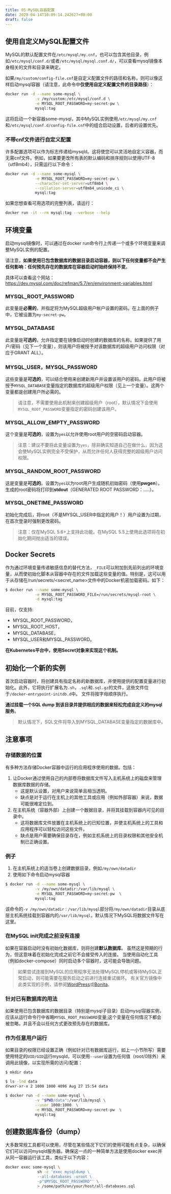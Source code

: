 ```yaml
---
title: 05-MySQL容器配置
date: 2020-04-14T10:09:14.242627+08:00
draft: false
---
```


## 使用自定义MySQL配置文件

MySQL的默认配置文件在`/etc/mysql/my.cnf`，也可以包含其他目录，例如`/etc/mysql/conf.d/`或者`/etc/mysql/mysql.conf.d/`，可以查看mysql镜像本身相关的文件和目录来确定。

如果`/my/custom/config-file.cnf`是自定义配置文件的路径和名称，则可以像这样启动mysql容器（请注意，此命令中**仅使用自定义配置文件的目录路径**）：

```bash
docker run -d --name some-mysql \
             -v /my/custom:/etc/mysql/conf.d \
             -e MYSQL_ROOT_PASSWORD=my-secret-pw \
             mysql:tag
```

这将启动一个新容器some-mysql，其中MySQL实例使用`/etc/mysql/my.cnf`和`/etc/mysql/conf.d/config-file.cnf`中的组合启动设置，后者的设置优先。

### 不带cnf文件进行自定义配置

许多配置选项可以作为标志传递给mysqld。这将使您可以灵活地自定义容器，而无需cnf文件。例如，如果要更改所有表的默认编码和排序规则以使用UTF-8（utf8mb4），只需运行以下命令：

```bash
docker run -d --name some-mysql \
             -e MYSQL_ROOT_PASSWORD=my-secret-pw \
             --character-set-server=utf8mb4 \
             --collation-server=utf8mb4_unicode_ci \
             mysql:tag
```

如果您想查看可用选项的完整列表，请运行：

```bash
docker run -it --rm mysql:tag --verbose --help
```

## 环境变量

启动mysql镜像时，可以通过在docker run命令行上传递一个或多个环境变量来调整MySQL实例的配置。

请注意，**如果使用已包含数据库的数据目录启动容器，则以下任何变量都不会产生任何影响：任何预先存在的数据库在容器启动时始终保持不变**。

具体可以查看这个网站：https://dev.mysql.com/doc/refman/5.7/en/environment-variables.html

### MYSQL_ROOT_PASSWORD

此变量是**必需的**，并指定将为MySQL超级用户帐户设置的密码。在上面的例子中，它被设置为`my-secret-pw`。

### MYSQL_DATABASE

此变量是**可选的**，允许指定要在镜像启动时创建的数据库的名称。如果提供了用户/密码（见下一个变量），则该用户将被授予对该数据库的超级用户访问权限（对应于GRANT ALL）。

### MYSQL_USER，MYSQL_PASSWORD

这些变量是**可选的**，可以结合使用来创建新用户并设置该用户的密码。此用户将被授予`MYSQL_DATABASE`变量指定的数据库的超级用户权限（见上一个变量）。这两个变量都是创建用户所必需的。

> 请注意，不需要使用此机制来创建超级用户（root），默认情况下会使用`MYSQL_ROOT_PASSWORD`变量指定的密码创建该用户。

### MYSQL_ALLOW_EMPTY_PASSWORD

这个变量是**可选的**，设置为`yes`以允许使用root用户的空密码启动容器。

> 注意：建议不要将此变量设置为`yes`，除非确实知道自己在做什么，因为这会使MySQL实例完全不受保护，从而允许任何人获得完整的超级用户访问权限。

### MYSQL_RANDOM_ROOT_PASSWORD

这是变量是**可选的**。设置为`yes`以为root用户生成随机初始密码（使用**pwgen**）。生成的root密码将打印到**stdout**（GENERATED ROOT PASSWORD：.....）。

### MYSQL_ONETIME_PASSWORD

初始化完成后，将root（不是MYSQL_USER中指定的用户！）用户设置为过期，在首次登录时强制更改密码。

> 注意：仅在MySQL 5.6+上支持此功能。在MySQL 5.5上使用此选项将在初始化期间抛出适当的错误。

## Docker Secrets

作为通过环境变量传递敏感信息的替代方法，`_FILE`可以附加到先前列出的环境变量，从而使初始化脚本从容器中存在的文件加载这些变量的值。特别是，这可以用于从存储在/run/secrets/<secret_name>文件中的Docker机密加载密码。如下：

```bash
$ docker run --name some-mysql \
             -e MYSQL_ROOT_PASSWORD_FILE=/run/secrets/mysql-root \
             -d mysql:tag
```

目前，仅支持:

- MYSQL_ROOT_PASSWORD，
- MYSQL_ROOT_HOST，
- MYSQL_DATABASE，
- MYSQL_USER和MYSQL_PASSWORD。

**在Kubernetes平台中，使用Secret对象来实现这个机制。**

## 初始化一个新的实例

首次启动容器时，将创建具有指定名称的新数据库，并使用提供的配置变量进行初始化。此外，它将执行扩展名为`.sh`，`.sql`和`.sql.gz`的文件，这些文件位于`/docker-entrypoint-initdb.d`中。 文件将按字母顺序执行。

**通过挂载一个SQL dump 到该目录并提供相应的数据来轻松完成自定义的mysql服务**。 

> 默认情况下，SQL文件将导入到MYSQL_DATABASE变量指定的数据库中。

## 注意事项

### 存储数据的位置

有多种方法存储Docker容器中运行的应用程序使用的数据。包括：

1. 让Docker通过使用自己的内部卷将数据库文件写入主机系统上的磁盘来管理数据库数据的存储。
    - 这是默认设置，对用户来说简单且相当透明。
    - 缺点是对于运行在主机上的其他工具或应用（例如外部容器）来说，数据可能很难定位到。
2. 在主机系统（容器外部）上创建一个数据目录，并将其挂载到容器内可见的目录中。
    - 这将数据库文件放置在主机系统上的已知位置，并使主机系统上的工具和应用程序可以轻松访问这些文件。
    - 缺点是用户需要确保目录存在，例如主机系统上的目录权限和其他安全机制已正确设置。

### 例子

1. 在主机系统上的适当卷上创建数据目录，例如`/my/own/datadir`
2. 使用如下命令启动mysql容器

```bash
$ docker run -d --name some-mysql \
             -v /my/own/datadir:/var/lib/mysql \
             -e MYSQL_ROOT_PASSWORD=my-secret-pw  \
             mysql:tag
```

该命令的`-v /my/own/datadir：/var/lib/mysql`部分将`/my/own/datadir`目录从底层主机系统挂载到容器内的`/var/lib/mysql`，默认情况下MySQL将数据文件写在这里。

### 在MySQL init完成之前没有连接

如果在容器启动时没有初始化数据库，则将创建**默认数据库**。 虽然这是预期的行为，但这意味着在初始化完成之前它不会接受传入的连接。 当使用自动化工具（例如docker-compose）同时启动多个容器时，这可能会导致问题。

> 如果尝试连接到MySQL的应用程序无法处理MySQL停机或等待MySQL正常启动，则可能需要在服务启动之前进行连接重试循环。 有关官方镜像中此类实现的示例，请参阅[WordPress](https://github.com/docker-library/wordpress/blob/1b48b4bccd7adb0f7ea1431c7b470a40e186f3da/docker-entrypoint.sh#L195-L235)或[Bonita](https://github.com/docker-library/docs/blob/9660a0cccb87d8db842f33bc0578d769caaf3ba9/bonita/stack.yml#L28-L44)。

### 针对已有数据库的用法

如果使用已包含数据库的数据目录（特别是mysql子目录）启动mysql容器实例，应该从运行命令行中省略`MYSQL_ROOT_PASSWORD`变量;这个变量在任何情况下都会被忽略，并且不会以任何方式更改预先存在的数据库。

### 作为任意用户运行

如果目录的权限已经设置正确（例如针对已有数据库运行，如上一小节所写）需要使用特定的`UID/GID`运行mysqld，可以使用`--user`设置为任何值（root/0除外）来调用此镜像，以实现所需的访问/配置：

```bash
$ mkdir data

$ ls -lnd data
drwxr-xr-x 2 1000 1000 4096 Aug 27 15:54 data

$ docker run -d --name some-mysql \
             -v "$PWD/data":/var/lib/mysql \
             --user 1000:1000  \
             -e MYSQL_ROOT_PASSWORD=my-secret-pw  \
             mysql:tag
```

## 创建数据库备份（dump）

大多数常规工具都可以使用，尽管在某些情况下它们的使用可能有点复杂，以确保它们可以访问mysqld服务器。确保这一点的一种简单方法是使用docker exec并从同一容器运行该工具，类似于以下内容：

```bash
docker exec some-mysql \
              sh -c 'exec mysqldump \
              --all-databases -uroot \
              -p"$MYSQL_ROOT_PASSWORD"' \
              > /some/path/on/your/host/all-databases.sql
```
